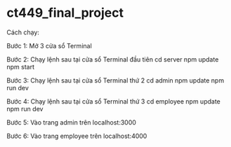 # ct449_final_project
Cách chạy:

Bước 1: Mở 3 cửa sổ Terminal

Bước 2: Chạy lệnh sau tại cửa sổ Terminal đầu tiên
cd server
npm update
npm start

Bước 3: Chạy lệnh sau tại cửa sổ Terminal thứ 2
cd admin
npm update
npm run dev

Bước 4: Chạy lệnh sau tại cửa sổ Terminal thứ 3
cd employee
npm update
npm run dev

Bước 5:
Vào trang admin trên localhost:3000

Bước 6:
Vào trang employee trên localhost:4000
